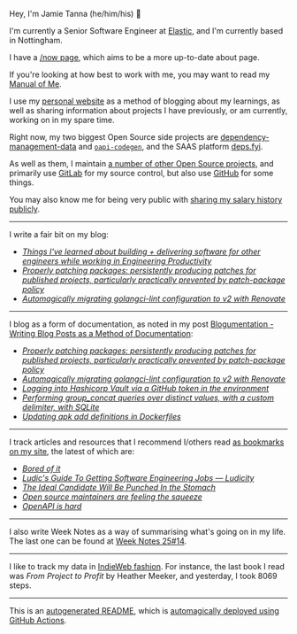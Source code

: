 Hey, I'm Jamie
Tanna (he/him/his) 👋

I'm currently a Senior Software Engineer at [Elastic](https://elastic.co/), and I'm currently based in Nottingham.

I have a [/now page](https://www.jvt.me/now/?utm_campaign=github-jamietanna), which aims to be a more up-to-date about page.

If you're looking at how best to work with me, you may want to read my [Manual of Me](https://manual.jvt.me/?utm_campaign=github-jamietanna).

I use my [personal website](https://www.jvt.me/?utm_campaign=github-jamietanna) as a method of blogging about my learnings, as well as sharing information about projects I have previously, or am currently, working on in my spare time.

Right now, my two biggest Open Source side projects are [dependency-management-data](https://dmd.tanna.dev) and [`oapi-codegen`](https://github.com/deepmap/oapi-codegen/), and the SAAS platform [deps.fyi](https://deps.fyi).

As well as them, I maintain [a number of other Open Source projects](https://www.jvt.me/open-source/?utm_campaign=github-jamietanna), and primarily use [GitLab](https://gitlab.com/jamietanna) for my source control, but also use [GitHub](https://github.com/jamietanna) for some things.

You may also know me for being very public with [sharing my salary history publicly](https://www.jvt.me/salary/?utm_campaign=github-jamietanna).

---

I write a fair bit on my blog:


- [_Things I've learned about building + delivering software for other engineers while working in Engineering Productivity_](https://www.jvt.me/posts/2025/04/17/lessons-learned-engprod/?utm_campaign=github-jamietanna)
- [_Properly patching packages: persistently producing patches for published projects, particularly practically prevented by patch-package policy_](https://www.jvt.me/posts/2025/04/12/patch-package-distribute/?utm_campaign=github-jamietanna)
- [_Automagically migrating golangci-lint configuration to v2 with Renovate_](https://www.jvt.me/posts/2025/04/10/renovate-golangci-lint-v2/?utm_campaign=github-jamietanna)

---

I blog as a form of documentation, as noted in my post [Blogumentation - Writing Blog Posts as a Method of Documentation](https://www.jvt.me/posts/2017/06/25/blogumentation/?utm_campaign=github-jamietanna):


- [_Properly patching packages: persistently producing patches for published projects, particularly practically prevented by patch-package policy_](https://www.jvt.me/posts/2025/04/12/patch-package-distribute/?utm_campaign=github-jamietanna)
- [_Automagically migrating golangci-lint configuration to v2 with Renovate_](https://www.jvt.me/posts/2025/04/10/renovate-golangci-lint-v2/?utm_campaign=github-jamietanna)
- [_Logging into Hashicorp Vault via a GitHub token in the environment_](https://www.jvt.me/posts/2025/03/28/vault-github/?utm_campaign=github-jamietanna)
- [_Performing group_concat queries over distinct values, with a custom delimiter, with SQLite_](https://www.jvt.me/posts/2025/03/25/sqlite-distinct-group-concat/?utm_campaign=github-jamietanna)
- [_Updating apk add definitions in Dockerfiles_](https://www.jvt.me/posts/2025/03/24/renovate-regex-dockerfile-apk/?utm_campaign=github-jamietanna)

---

I track articles and resources that I recommend I/others read [as bookmarks on my site](https://www.jvt.me/kind/bookmarks/?utm_campaign=github-jamietanna), the latest of which are:


- [_Bored of it_](https://paulrobertlloyd.com/2025/087/a1/bored/?utm_campaign=github-jamietanna)
- [_Ludic's Guide To Getting Software Engineering Jobs — Ludicity_](https://ludic.mataroa.blog/blog/ludics-guide-to-getting-software-engineering-jobs/?utm_campaign=github-jamietanna)
- [_The Ideal Candidate Will Be Punched In the Stomach_](https://www.scottsmitelli.com/articles/ideal-candidate/?utm_campaign=github-jamietanna)
- [_Open source maintainers are feeling the squeeze_](https://www.theregister.com/2025/02/16/open_source_maintainers_state_of_open/?utm_campaign=github-jamietanna)
- [_OpenAPI is hard_](https://quobix.com/articles/openapi-is-hard/?utm_campaign=github-jamietanna)

---

I also write Week Notes as a way of summarising what's going on in my life. The last one can be found at [Week Notes 25#14](https://www.jvt.me/week-notes/2025/14/?utm_campaign=github-jamietanna).

---

I like to track my data in [IndieWeb fashion](https://indieweb.org/why). For instance, the last book I read was _From Project to Profit_ by Heather Meeker, and yesterday, I took 8069 steps.

---
This is an [autogenerated README](https://www.jvt.me/posts/2022/01/12/autogenerated-profile-readme/?utm_campaign=github-jamietanna), which is [automagically deployed using GitHub Actions](https://github.com/jamietanna/jamietanna/blob/main/.github/workflows/rebuild.yml).
